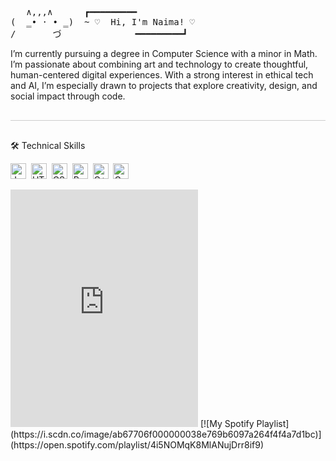 <pre>
   ∧,,,∧      ┏━━━━━━━━━
(  ̳• · • ̳)  ~ ♡  Hi, I'm Naima! ♡
/       づ              ━━━━━━━━━┛
</pre>
<p>
I’m currently pursuing a degree in Computer Science with a minor in Math. I’m passionate about combining art and technology to create thoughtful, human-centered digital experiences. With a strong interest in ethical tech and AI, I’m especially drawn to projects that explore creativity, design, and social impact through code.
</p>

<hr style="border: none; height: 1px; background-color: #ccc; margin: 30px 0;" />

🛠  Technical Skills
<a name="technical-skills"></a>

[<img src="https://img.shields.io/badge/JavaScript-282C34?logo=javascript&logoColor=F7DF1E" alt="JavaScript logo" title="JavaScript" height="25" />][tech_tools_anchor]&nbsp;
[<img src="https://img.shields.io/badge/HTML5-282C34?logo=html5&logoColor=E34F26" alt="HTML5 logo" title="HTML5" height="25" />][tech_tools_anchor]&nbsp;
[<img src="https://img.shields.io/badge/CSS3-282C34?logo=css3&logoColor=1572B6" alt="CSS3 logo" title="CSS3" height="25" />][tech_tools_anchor]&nbsp;
[<img src="https://img.shields.io/badge/Python-282C34?logo=python&logoColor=3776AB" alt="Python logo" title="Python" height="25" />][tech_tools_anchor]&nbsp;
[<img src="https://img.shields.io/badge/C++-282C34?logo=c%2B%2B&logoColor=00599C" alt="C++ logo" title="C++" height="25" />][tech_tools_anchor]&nbsp;
[<img src="https://img.shields.io/badge/Godot-282C34?logo=godot-engine&logoColor=478CBF" alt="Godot logo" title="Godot" height="25" />][tech_tools_anchor]&nbsp;

[tech_tools_anchor]: #technical-skills
<iframe
  src="https://open.spotify.com/embed/playlist/4i5NOMqK8MlANujDrr8if9"
  width="300"
  height="380"
  frameborder="0"
  allowtransparency="true"
  allow="encrypted-media"
></iframe>
[![My Spotify Playlist](https://i.scdn.co/image/ab67706f000000038e769b6097a264f4f4a7d1bc)](https://open.spotify.com/playlist/4i5NOMqK8MlANujDrr8if9)



